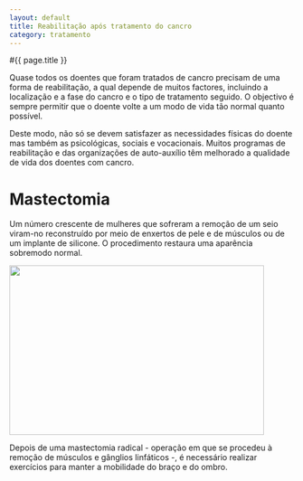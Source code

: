 ```yaml
---
layout: default
title: Reabilitação após tratamento do cancro
category: tratamento
---
```


#{{ page.title }}

<p>Quase todos os doentes que foram tratados de cancro precisam de uma forma de reabilitação, a qual depende de muitos factores, incluindo a localização e a fase do cancro e o tipo de tratamento seguido. O objectivo é sempre permitir que o doente volte a um modo de vida tão normal quanto possível.</p> 
<p>Deste modo, não só se devem satisfazer as necessidades físicas do doente mas também as psicológicas, sociais e vocacionais. Muitos programas de reabilitação e das organizações de auto-auxílio têm melhorado a qualidade de vida dos doentes com cancro. </p> 
<h1>Mastectomia </h1> 
<p>Um número crescente de mulheres que sofreram a remoção de um seio viram-no reconstruído por meio de enxertos de pele e de múscuIos ou de um implante de silicone. O procedimento restaura uma aparência sobremodo normal.</p> 
<p><img src="http://www.cancrodamama.com/wp-content/uploads/2011/06/mastectomia.jpg" alt="" title="mastectomia" width="450" height="300" class="alignnone size-full wp-image-151" /></p> 
<p>Depois de uma mastectomia radical - operação em que se procedeu à remoção de músculos e gânglios Iinfáticos -, é necessário realizar exercícios para manter a mobilidade do braço e do ombro.</p> 